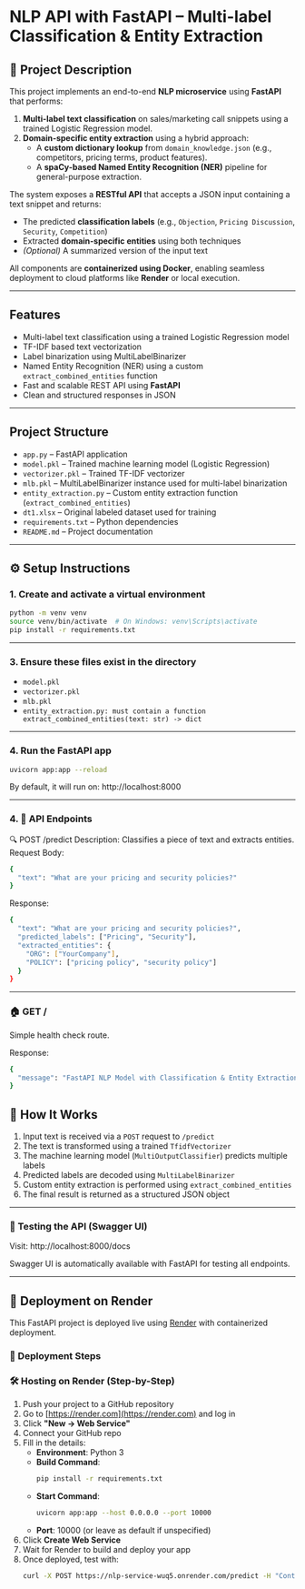 #  NLP API with FastAPI – Multi-label Classification & Entity Extraction

## 📌 Project Description

This project implements an end-to-end **NLP microservice** using **FastAPI** that performs:

1. **Multi-label text classification** on sales/marketing call snippets using a trained Logistic Regression model.  
2. **Domain-specific entity extraction** using a hybrid approach:  
   - A **custom dictionary lookup** from `domain_knowledge.json` (e.g., competitors, pricing terms, product features).  
   - A **spaCy-based Named Entity Recognition (NER)** pipeline for general-purpose extraction.

The system exposes a **RESTful API** that accepts a JSON input containing a text snippet and returns:
- The predicted **classification labels** (e.g., `Objection`, `Pricing Discussion`, `Security`, `Competition`)
- Extracted **domain-specific entities** using both techniques
- *(Optional)* A summarized version of the input text

All components are **containerized using Docker**, enabling seamless deployment to cloud platforms like **Render** or local execution.


---

##  Features

- Multi-label text classification using a trained Logistic Regression model
- TF-IDF based text vectorization
- Label binarization using MultiLabelBinarizer
- Named Entity Recognition (NER) using a custom `extract_combined_entities` function
- Fast and scalable REST API using **FastAPI**
- Clean and structured responses in JSON

---

##  Project Structure

- `app.py` – FastAPI application
- `model.pkl` – Trained machine learning model (Logistic Regression)
- `vectorizer.pkl` – Trained TF-IDF vectorizer
- `mlb.pkl` – MultiLabelBinarizer instance used for multi-label binarization
- `entity_extraction.py` – Custom entity extraction function (`extract_combined_entities`)
- `dt1.xlsx` – Original labeled dataset used for training
- `requirements.txt` – Python dependencies
- `README.md` – Project documentation


---

## ⚙️ Setup Instructions

### 1.  Create and activate a virtual environment

```bash
python -m venv venv
source venv/bin/activate  # On Windows: venv\Scripts\activate
pip install -r requirements.txt
```
---

### 3. Ensure these files exist in the directory

- `model.pkl`
- `vectorizer.pkl`
- `mlb.pkl` 
- `entity_extraction.py: must contain a function extract_combined_entities(text: str) -> dict`

---

### 4. Run the FastAPI app
```bash
uvicorn app:app --reload
```
By default, it will run on: http://localhost:8000

---
### 4. 📮 API Endpoints
🔍 POST /predict
Description: Classifies a piece of text and extracts entities.
Request Body:
```bash
{
  "text": "What are your pricing and security policies?"
}
```
Response:
```bash
{
  "text": "What are your pricing and security policies?",
  "predicted_labels": ["Pricing", "Security"],
  "extracted_entities": {
    "ORG": ["YourCompany"],
    "POLICY": ["pricing policy", "security policy"]
  }
}
```
---

### 🏠 GET /
Simple health check route.

Response:
```bash
{
  "message": "FastAPI NLP Model with Classification & Entity Extraction"
}
```
## 🔧 How It Works

1. Input text is received via a `POST` request to `/predict`
2. The text is transformed using a trained `TfidfVectorizer`
3. The machine learning model (`MultiOutputClassifier`) predicts multiple labels
4. Predicted labels are decoded using `MultiLabelBinarizer`
5. Custom entity extraction is performed using `extract_combined_entities`
6. The final result is returned as a structured JSON object

---

### 🧪 Testing the API (Swagger UI)
Visit: http://localhost:8000/docs

Swagger UI is automatically available with FastAPI for testing all endpoints.

---

## 🚀 Deployment on Render

This FastAPI project is deployed live using [Render](https://render.com) with containerized deployment.

### 🧱 Deployment Steps

### 🛠️ Hosting on Render (Step-by-Step)

1. Push your project to a GitHub repository
2. Go to [https://render.com](https://render.com) and log in
3. Click **"New → Web Service"**
4. Connect your GitHub repo
5. Fill in the details:
   - **Environment**: Python 3
   - **Build Command**:  
     ```bash
     pip install -r requirements.txt
     ```
   - **Start Command**:  
     ```bash
     uvicorn app:app --host 0.0.0.0 --port 10000
     ```
   - **Port**: 10000 (or leave as default if unspecified)
6. Click **Create Web Service**
7. Wait for Render to build and deploy your app
8. Once deployed, test with:
   ```bash
   curl -X POST https://nlp-service-wuq5.onrender.com/predict -H "Content-Type: application/json" -d "{\"text\": \"Can you explain your pricing model and refund policy for enterprise customers?\"}"
```
